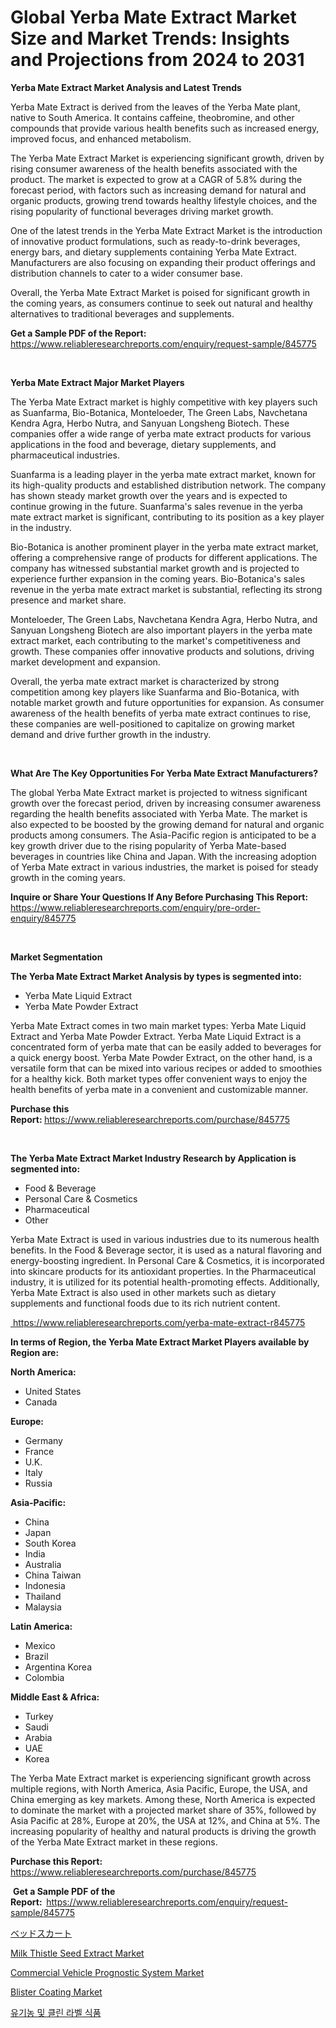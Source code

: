 <p><h1>Global Yerba Mate Extract Market Size and Market Trends: Insights and Projections from 2024 to 2031</h1></p><p><strong>Yerba Mate Extract Market Analysis and Latest Trends</strong></p>
<p><p>Yerba Mate Extract is derived from the leaves of the Yerba Mate plant, native to South America. It contains caffeine, theobromine, and other compounds that provide various health benefits such as increased energy, improved focus, and enhanced metabolism.</p><p>The Yerba Mate Extract Market is experiencing significant growth, driven by rising consumer awareness of the health benefits associated with the product. The market is expected to grow at a CAGR of 5.8% during the forecast period, with factors such as increasing demand for natural and organic products, growing trend towards healthy lifestyle choices, and the rising popularity of functional beverages driving market growth.</p><p>One of the latest trends in the Yerba Mate Extract Market is the introduction of innovative product formulations, such as ready-to-drink beverages, energy bars, and dietary supplements containing Yerba Mate Extract. Manufacturers are also focusing on expanding their product offerings and distribution channels to cater to a wider consumer base.</p><p>Overall, the Yerba Mate Extract Market is poised for significant growth in the coming years, as consumers continue to seek out natural and healthy alternatives to traditional beverages and supplements.</p></p>
<p><strong>Get a Sample PDF of the Report:&nbsp;</strong> <a href="https://www.reliableresearchreports.com/enquiry/request-sample/845775">https://www.reliableresearchreports.com/enquiry/request-sample/845775</a></p>
<p>&nbsp;</p>
<p><strong>Yerba Mate Extract Major Market Players</strong></p>
<p><p>The Yerba Mate Extract market is highly competitive with key players such as Suanfarma, Bio-Botanica, Monteloeder, The Green Labs, Navchetana Kendra Agra, Herbo Nutra, and Sanyuan Longsheng Biotech. These companies offer a wide range of yerba mate extract products for various applications in the food and beverage, dietary supplements, and pharmaceutical industries.</p><p>Suanfarma is a leading player in the yerba mate extract market, known for its high-quality products and established distribution network. The company has shown steady market growth over the years and is expected to continue growing in the future. Suanfarma's sales revenue in the yerba mate extract market is significant, contributing to its position as a key player in the industry.</p><p>Bio-Botanica is another prominent player in the yerba mate extract market, offering a comprehensive range of products for different applications. The company has witnessed substantial market growth and is projected to experience further expansion in the coming years. Bio-Botanica's sales revenue in the yerba mate extract market is substantial, reflecting its strong presence and market share.</p><p>Monteloeder, The Green Labs, Navchetana Kendra Agra, Herbo Nutra, and Sanyuan Longsheng Biotech are also important players in the yerba mate extract market, each contributing to the market's competitiveness and growth. These companies offer innovative products and solutions, driving market development and expansion.</p><p>Overall, the yerba mate extract market is characterized by strong competition among key players like Suanfarma and Bio-Botanica, with notable market growth and future opportunities for expansion. As consumer awareness of the health benefits of yerba mate extract continues to rise, these companies are well-positioned to capitalize on growing market demand and drive further growth in the industry.</p></p>
<p>&nbsp;</p>
<p><strong>What Are The Key Opportunities For Yerba Mate Extract Manufacturers?</strong></p>
<p><p>The global Yerba Mate Extract market is projected to witness significant growth over the forecast period, driven by increasing consumer awareness regarding the health benefits associated with Yerba Mate. The market is also expected to be boosted by the growing demand for natural and organic products among consumers. The Asia-Pacific region is anticipated to be a key growth driver due to the rising popularity of Yerba Mate-based beverages in countries like China and Japan. With the increasing adoption of Yerba Mate extract in various industries, the market is poised for steady growth in the coming years.</p></p>
<p><strong>Inquire or Share Your Questions If Any Before Purchasing This Report:</strong> <a href="https://www.reliableresearchreports.com/enquiry/pre-order-enquiry/845775">https://www.reliableresearchreports.com/enquiry/pre-order-enquiry/845775</a></p>
<p>&nbsp;</p>
<p><strong>Market Segmentation</strong></p>
<p><strong>The Yerba Mate Extract Market Analysis by types is segmented into:</strong></p>
<p><ul><li>Yerba Mate Liquid Extract</li><li>Yerba Mate Powder Extract</li></ul></p>
<p><p>Yerba Mate Extract comes in two main market types: Yerba Mate Liquid Extract and Yerba Mate Powder Extract. Yerba Mate Liquid Extract is a concentrated form of yerba mate that can be easily added to beverages for a quick energy boost. Yerba Mate Powder Extract, on the other hand, is a versatile form that can be mixed into various recipes or added to smoothies for a healthy kick. Both market types offer convenient ways to enjoy the health benefits of yerba mate in a convenient and customizable manner.</p></p>
<p><strong>Purchase this Report:&nbsp;</strong><a href="https://www.reliableresearchreports.com/purchase/845775">https://www.reliableresearchreports.com/purchase/845775</a></p>
<p>&nbsp;</p>
<p><strong>The Yerba Mate Extract Market Industry Research by Application is segmented into:</strong></p>
<p><ul><li>Food & Beverage</li><li>Personal Care & Cosmetics</li><li>Pharmaceutical</li><li>Other</li></ul></p>
<p><p>Yerba Mate Extract is used in various industries due to its numerous health benefits. In the Food & Beverage sector, it is used as a natural flavoring and energy-boosting ingredient. In Personal Care & Cosmetics, it is incorporated into skincare products for its antioxidant properties. In the Pharmaceutical industry, it is utilized for its potential health-promoting effects. Additionally, Yerba Mate Extract is also used in other markets such as dietary supplements and functional foods due to its rich nutrient content.</p></p>
<p><a href="https://www.reliableresearchreports.com/yerba-mate-extract-r845775">&nbsp;https://www.reliableresearchreports.com/yerba-mate-extract-r845775</a></p>
<p><strong>In terms of Region, the Yerba Mate Extract Market Players available by Region are:</strong></p>
<p>
    <p> <strong> North America: </strong>
        <ul>
            <li>United States</li>
            <li>Canada</li>
        </ul>
        </p> 
    <p> <strong> Europe: </strong>
        <ul>
            <li>Germany</li>
            <li>France</li>
            <li>U.K.</li>
            <li>Italy</li>
            <li>Russia</li>
        </ul>
        </p> 
    <p> <strong> Asia-Pacific: </strong>
        <ul>
            <li>China</li>
            <li>Japan</li>
            <li>South Korea</li>
            <li>India</li>
            <li>Australia</li>
            <li>China Taiwan</li>
            <li>Indonesia</li>
            <li>Thailand</li>
            <li>Malaysia</li>
        </ul>
        </p> 
    <p> <strong> Latin America: </strong>
        <ul>
            <li>Mexico</li>
            <li>Brazil</li>
            <li>Argentina Korea</li>
            <li>Colombia</li>
        </ul>
        </p> 
    <p> <strong> Middle East & Africa: </strong>
        <ul>
            <li>Turkey</li>
            <li>Saudi</li>
            <li>Arabia</li>
            <li>UAE</li>
            <li>Korea</li>
        </ul>
    </p>
    </p>
<p><p>The Yerba Mate Extract market is experiencing significant growth across multiple regions, with North America, Asia Pacific, Europe, the USA, and China emerging as key markets. Among these, North America is expected to dominate the market with a projected market share of 35%, followed by Asia Pacific at 28%, Europe at 20%, the USA at 12%, and China at 5%. The increasing popularity of healthy and natural products is driving the growth of the Yerba Mate Extract market in these regions.</p></p>
<p><strong>Purchase this Report: </strong><a href="https://www.reliableresearchreports.com/purchase/845775">https://www.reliableresearchreports.com/purchase/845775</a></p>
<p>&nbsp;<strong>Get a Sample PDF of the Report:&nbsp;&nbsp;</strong><a href="https://www.reliableresearchreports.com/enquiry/request-sample/845775">https://www.reliableresearchreports.com/enquiry/request-sample/845775</a></p>
<p><strong></strong></p>
<p><p><a href="https://medium.com/@bonniehoppe1/%E3%83%99%E3%83%83%E3%83%89%E3%82%B9%E3%82%AB%E3%83%BC%E3%83%88%E5%B8%82%E5%A0%B4%E8%AA%BF%E6%9F%BB%E3%83%AC%E3%83%9D%E3%83%BC%E3%83%88-%E3%81%9D%E3%81%AE%E6%AD%B4%E5%8F%B2%E3%81%A82031%E5%B9%B4%E3%81%BE%E3%81%A7%E3%81%AE%E4%BA%88%E6%B8%AC-431b21b64ad4">ベッドスカート</a></p><p><a href="https://www.linkedin.com/pulse/milk-thistle-seed-extract-market-size-growing-cagr-126-report-nz0le?trackingId=i%2BpaTivQkJKvL%2B4j6O4rtw%3D%3D">Milk Thistle Seed Extract Market</a></p><p><a href="https://github.com/JuliaFadel1922/Market-Research-Report-List-2/blob/main/commercial-vehicle-prognostic-system-market.md">Commercial Vehicle Prognostic System Market</a></p><p><a href="https://www.linkedin.com/pulse/global-blister-coating-market-trends-insights-growth-opportunities-zskue?trackingId=C07RRtJ69puAmIBCRswVQA%3D%3D">Blister Coating Market</a></p><p><a href="https://medium.com/@kasandrarempel/%EC%9C%A0%EA%B8%B0%EB%86%8D-%EB%B0%8F-%EC%B2%AD%EC%A0%95-%EB%A0%88%EC%9D%B4%EB%B8%94-%EC%8B%9D%ED%92%88-%EC%8B%9C%EC%9E%A5-%EC%A0%90%EC%9C%A0%EC%9C%A8-%EB%B3%80%EB%8F%99-%EB%B0%8F-%EC%8B%9C%EC%9E%A5-%EC%84%B1%EC%9E%A5-%ED%8A%B8%EB%A0%8C%EB%93%9C-2024%EB%85%84-2031%EB%85%84-bc6671be4c00">유기농 및 클린 라벨 식품</a></p></p>